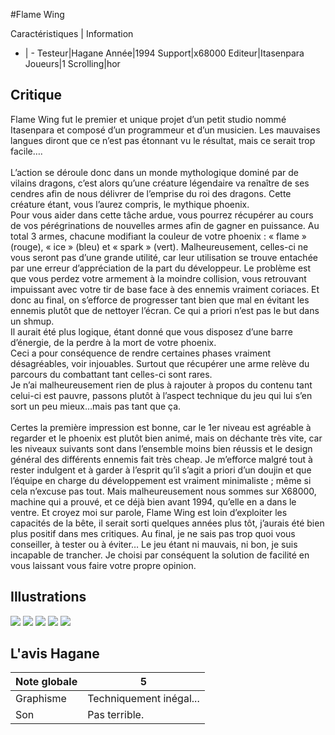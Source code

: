 #Flame Wing

Caractéristiques | Information
- | -
Testeur|Hagane
Année|1994
Support|x68000
Editeur|Itasenpara
Joueurs|1
Scrolling|hor

## Critique
Flame Wing fut le premier et unique projet d’un petit studio nommé Itasenpara et composé d’un programmeur et d’un musicien. Les mauvaises langues diront que ce n’est pas étonnant vu le résultat, mais ce serait trop facile…. <br/><br/>L’action se déroule donc dans un monde mythologique dominé par de vilains dragons, c’est alors qu’une créature légendaire va renaître de ses cendres afin de nous délivrer de l’emprise du roi des dragons. Cette créature étant, vous l’aurez compris, le mythique phoenix. <br/>Pour vous aider dans cette tâche ardue, vous pourrez récupérer au cours de vos pérégrinations de nouvelles armes afin de gagner en puissance. Au total 3 armes, chacune modifiant la couleur de votre phoenix : « flame » (rouge), « ice » (bleu) et « spark » (vert). Malheureusement, celles-ci ne vous seront pas d’une grande utilité, car leur utilisation se trouve entachée par une erreur d’appréciation de la part du développeur. Le problème est que vous perdez votre armement à la moindre collision, vous retrouvant impuissant avec votre tir de base face à des ennemis vraiment coriaces. Et donc au final, on s’efforce de progresser tant bien que mal en évitant les ennemis plutôt que de nettoyer l’écran. Ce qui a priori n’est pas le but dans un shmup. <br/>Il aurait été plus logique, étant donné que vous disposez d’une barre d’énergie, de la perdre à la mort de votre phoenix. <br/>Ceci a pour conséquence de rendre certaines phases vraiment désagréables, voir injouables. Surtout que récupérer une arme relève du parcours du combattant tant celles-ci sont rares. <br/>Je n’ai malheureusement rien de plus à rajouter à propos du contenu tant celui-ci est pauvre, passons plutôt à l’aspect technique du jeu qui lui s’en sort un peu mieux…mais pas tant que ça. <br/><br/>Certes la première impression est bonne, car le 1er niveau est agréable à regarder et le phoenix est plutôt bien animé, mais on déchante très vite, car les niveaux suivants sont dans l’ensemble moins bien réussis et le design général des différents ennemis fait très cheap. Je m’efforce malgré tout à rester indulgent et à garder à l’esprit qu’il s’agit a priori d’un doujin et que l’équipe en charge du développement est vraiment minimaliste ; même si cela n’excuse pas tout. Mais malheureusement nous sommes sur X68000, machine qui a prouvé, et ce déjà bien avant 1994, qu’elle en a dans le ventre. Et croyez moi sur parole, Flame Wing est loin d’exploiter les capacités de la bête, il serait sorti quelques années plus tôt, j’aurais été bien plus positif dans mes critiques. Au final, je ne sais pas trop quoi vous conseiller, à tester ou à éviter… Le jeu étant ni mauvais, ni bon, je suis incapable de trancher. Je choisi par conséquent la solution de facilité en vous laissant vous faire votre propre opinion. <br/>

## Illustrations
![](http://www.shmup.com/images/thumbs/img_fiche_1_944.png)
![](http://www.shmup.com/images/thumbs/img_fiche_2_944.png)
![](http://www.shmup.com/images/thumbs/img_fiche_3_944.png)
![](http://www.shmup.com/images/thumbs/img_fiche_4_944.png)
![](http://www.shmup.com/images/thumbs/img_fiche_5_944.png)

## L'avis Hagane
Note globale|5
-|-
Graphisme|Techniquement inégal...
Son|Pas terrible.
